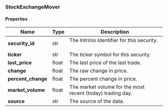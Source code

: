 

[//]: # (CLASS:StockExchangeMover)

[//]: # (KIND:object)

### StockExchangeMover

#### Properties

[//]: # (START_DEFINITION)

Name | Type | Description
------------ | ------------- | -------------
**security_id** | str | The Intrinio Identifier for this security. &nbsp;
**ticker** | str | The ticker symbol for this security. &nbsp;
**last_price** | float | The last price of the last trade. &nbsp;
**change** | float | The raw change in price. &nbsp;
**percent_change** | float | The percent change in price. &nbsp;
**market_volume** | float | The market volume for the most recent (today) trading day. &nbsp;
**source** | str | The source of the data. &nbsp;

[//]: # (END_DEFINITION)



